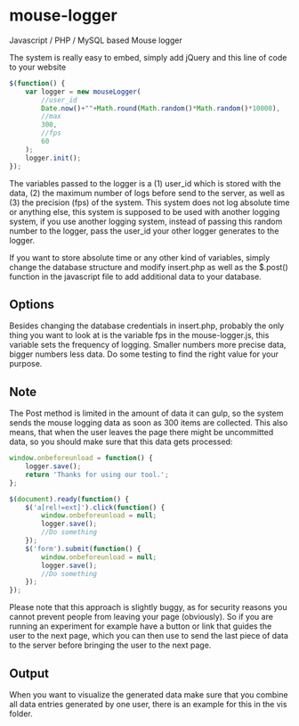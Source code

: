# mouse-logger
Javascript / PHP / MySQL based Mouse logger 

The system is really easy to embed, simply add jQuery and this line of code to your website

```javascript
$(function() {
	var logger = new mouseLogger(
		//user_id
		Date.now()+""+Math.round(Math.random()*Math.random()*10000), 
		//max
		300, 
		//fps
		60
	);
	logger.init();
});
```

The variables passed to the logger is a (1) user_id which is stored with the data, (2) the maximum number of logs before send to the server, as well as (3) the precision (fps) of the system. This system does not log absolute time or anything else, this system is supposed to be used with another logging system, if you use another logging system, instead of passing this random number to the logger, pass the user_id your other logger generates to the logger.

If you want to store absolute time or any other kind of variables, simply change the database structure and modify insert.php as well as the $.post() function in the javascript file to add additional data to your database.

## Options
Besides changing the database credentials in insert.php, probably the only thing you want to look at is the variable fps in the mouse-logger.js, this variable sets the frequency of logging. Smaller numbers more precise data, bigger numbers less data. Do some testing to find the right value for your purpose.

## Note
The Post method is limited in the amount of data it can gulp, so the system sends the mouse logging data as soon as 300 items are collected. This also means, that when the user leaves the page there might be uncommitted data, so you should make sure that this data gets processed:

```javascript
window.onbeforeunload = function() {
	logger.save();
	return 'Thanks for using our tool.';
};

$(document).ready(function() {
	$('a[rel!=ext]').click(function() { 
		window.onbeforeunload = null;
		logger.save();
		//Do something
	});
	$('form').submit(function() { 
		window.onbeforeunload = null;
		logger.save(); 
		//Do something
	});
});
```

Please note that this approach is slightly buggy, as for security reasons you cannot prevent people from leaving your page (obviously).
So if you are running an experiment for example have a button or link that guides the user to the next page, which you can then use to send the last piece of data to the server before bringing the user to the next page.

## Output
When you want to visualize the generated data make sure that you combine all data entries generated by one user, there is an example for this in the vis folder.
